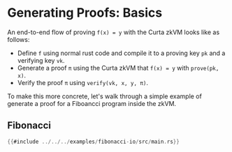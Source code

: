 # Generating Proofs: Basics

An end-to-end flow of proving `f(x) = y` with the Curta zkVM looks like as follows:

- Define `f` using normal rust code and compile it to a proving key `pk` and a verifying key `vk`.
- Generate a proof `π` using the Curta zkVM that `f(x) = y` with `prove(pk, x)`.
- Verify the proof `π` using `verify(vk, x, y, π)`.

To make this more concrete, let's walk through a simple example of generate a proof for a Fiboancci program inside the zkVM.

## Fibonacci

```rust
{{#include ../../../examples/fibonacci-io/src/main.rs}}
```